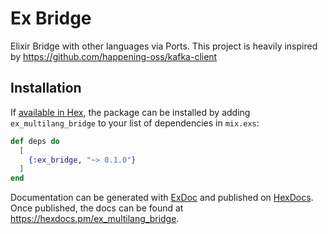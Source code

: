 # Ex Bridge

Elixir Bridge with other languages via Ports.
This project is heavily inspired by https://github.com/happening-oss/kafka-client

## Installation

If [available in Hex](https://hex.pm/docs/publish), the package can be installed
by adding `ex_multilang_bridge` to your list of dependencies in `mix.exs`:

```elixir
def deps do
  [
    {:ex_bridge, "~> 0.1.0"}
  ]
end
```

Documentation can be generated with [ExDoc](https://github.com/elixir-lang/ex_doc)
and published on [HexDocs](https://hexdocs.pm). Once published, the docs can
be found at <https://hexdocs.pm/ex_multilang_bridge>.

